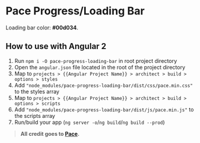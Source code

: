 [comment]: # (BEGIN README.md)

# Pace Progress/Loading Bar

Loading bar color: **#00d034**.

## How to use with Angular 2

1. Run `npm i -O pace-progress-loading-bar` in root project directory
2. Open the `angular.json` file located in the root of the project directory
3. Map to `projects > {{Angular Project Name}} > architect > build > options > styles`
4. Add `"node_modules/pace-progress-loading-bar/dist/css/pace.min.css"` to the styles array
5. Map to `projects > {{Angular Project Name}} > architect > build > options > scripts`
6. Add `"node_modules/pace-progress-loading-bar/dist/js/pace.min.js"` to the scripts array
7. Run/build your app (`ng server -o`/`ng build`/`ng build --prod`)

> **All credit goes to [Pace](https://github.hubspot.com/pace/docs/welcome/).**

[comment]: # "END README.md"
